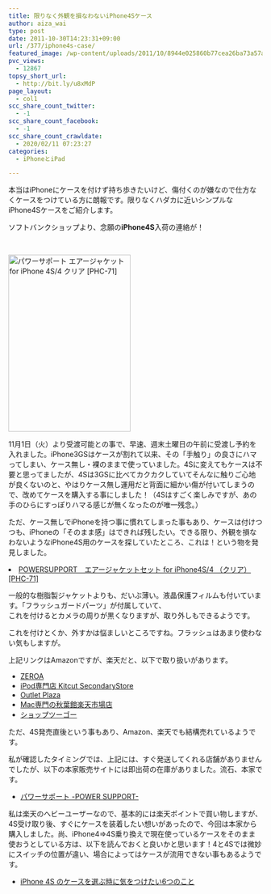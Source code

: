 ```yaml
---
title: 限りなく外観を損なわないiPhone4Sケース
author: aiza_wai
type: post
date: 2011-10-30T14:23:31+09:00
url: /377/iphone4s-case/
featured_image: /wp-content/uploads/2011/10/8944e025860b77cea26ba73a57af7c17.png
pvc_views:
  - 12867
topsy_short_url:
  - http://bit.ly/u8xMdP
page_layout:
  - col1
scc_share_count_twitter:
  - -1
scc_share_count_facebook:
  - -1
scc_share_count_crawldate:
  - 2020/02/11 07:23:27
categories:
  - iPhoneとiPad

---
```

<p class="al-c m10-t m20-b">
  本当はiPhoneにケースを付けず持ち歩きたいけど、傷付くのが嫌なので仕方なくケースをつけている方に朗報です。限りなくハダカに近いシンプルなiPhone4Sケースをご紹介します。
</p>

<!--more-->

ソフトバンクショップより、念願の**iPhone4S**入荷の連絡が！

&nbsp;

<img class="aligncenter wp-image-379 size-full" title="パワーサポート エアージャケット for iPhone 4S/4 クリア [PHC-71]" src="https://mujiota.com/wp-content/uploads/2011/10/20111030_phc71_2.jpg" alt="パワーサポート エアージャケット for iPhone 4S/4 クリア [PHC-71]" width="242" height="350" /> 

11月1日（火）より受渡可能との事で、早速、週末土曜日の午前に受渡し予約を入れました。iPhone3GSはケースが割れて以来、その「手触り」の良さにハマってしまい、ケース無し・裸のままで使っていました。4Sに変えてもケースは不要と思ってましたが、4Sは3GSに比べてカクカクしていてそんなに触りご心地が良くないのと、やはりケース無し運用だと背面に細かい傷が付いてしまうので、改めてケースを購入する事にしました！（4Sはすごく楽しみですが、あの手のひらにすっぽりハマる感じが無くなったのが唯一残念。）

ただ、ケース無しでiPhoneを持つ事に慣れてしまった事もあり、ケースは付けつつも、iPhoneの「そのまま感」はできれば残したい。できる限り、外観を損なわないようなiPhone4S用のケースを探していたところ、これは！という物を発見しました。

<li class="f09em">
  <a href="http://amzn.to/sJ0CaC" target="_blank">POWERSUPPORT　エアージャケットセット for iPhone4S/4 （クリア） [PHC-71]</a><img style="border: none !important; margin: 0px !important;" src="http://www.assoc-amazon.jp/e/ir?t=amayutazon-22&l=as2&o=9&a=B005WME214" alt="" width="1" height="1" border="0" />
</li>

一般的な樹脂製ジャケットよりも、だいぶ薄い。液晶保護フィルムも付いています。「フラッシュガードパーツ」が付属していて、  
これを付けるとカメラの周りが黒くなりますが、取り外しもできるようです。

これを付けとくか、外すかは悩ましいところですね。フラッシュはあまり使わない気もしますが。

上記リンクはAmazonですが、楽天だと、以下で取り扱いがあります。

  * <a href="http://hb.afl.rakuten.co.jp/hgc/0eaaabc8.06406cec.0eaaabc9.2b5d4136/?pc=http%3a%2f%2fitem.rakuten.co.jp%2flauda%2fphc-71%2f%3fscid%3daf_ich_link_txt&m=http%3a%2f%2fm.rakuten.co.jp%2flauda%2fi%2f10001653%2f" target="_blank">ZEROA</a>
  * <a href="http://hb.afl.rakuten.co.jp/hgc/0eaaac6f.cffd0182.0eaaac70.e51a4726/?pc=http%3a%2f%2fitem.rakuten.co.jp%2fkitcut%2f265731%2f%3fscid%3daf_ich_link_txt&m=http%3a%2f%2fm.rakuten.co.jp%2fkitcut%2fi%2f10016051%2f" target="_blank">iPod専門店 Kitcut SecondaryStore </a>
  * <a href="http://hb.afl.rakuten.co.jp/hgc/0eaaac7e.943fbe93.0eaaac7f.016cb9cd/?pc=http%3a%2f%2fitem.rakuten.co.jp%2foutletplaza%2f40000267861%2f%3fscid%3daf_ich_link_txt&m=http%3a%2f%2fm.rakuten.co.jp%2foutletplaza%2fi%2f10604259%2f" target="_blank">Outlet Plaza</a>
  * <a href="http://hb.afl.rakuten.co.jp/hgc/0eaaac87.0a3a1fac.0eaaac88.8e98179a/?pc=http%3a%2f%2fitem.rakuten.co.jp%2fakibakan%2f10036024%2f%3fscid%3daf_ich_link_txt&m=http%3a%2f%2fm.rakuten.co.jp%2fakibakan%2fi%2f10036024%2f" target="_blank">Mac専門の秋葉館楽天市場店</a>
  * <a href="http://hb.afl.rakuten.co.jp/hgc/0eaaac95.b1f26853.0eaaac96.0bb4d112/?pc=http%3a%2f%2fitem.rakuten.co.jp%2fakibastyle%2fa535162%2f%3fscid%3daf_ich_link_txt&m=http%3a%2f%2fm.rakuten.co.jp%2fakibastyle%2fi%2f10346498%2f" target="_blank">ショップツーゴー</a>

ただ、4S発売直後という事もあり、Amazon、楽天でも結構売れているようです。

私が確認したタイミングでは、上記には、すぐ発送してくれる店舗がありませんでしたが、以下の本家販売サイトには即出荷の在庫がありました。流石、本家です。

  * <a href="http://www.pawasapo.co.jp/" target="_blank">パワーサポート -POWER SUPPORT-</a>

私は楽天のヘビーユーザーなので、基本的には楽天ポイントで買い物しますが、4S受け取り後、すぐにケースを装着したい想いがあったので、今回は本家から購入しました。尚、iPhone4⇒4S乗り換えで現在使っているケースをそのまま使おうとしている方は、以下を読んでおくと良いかと思います！4と4Sでは微妙にスイッチの位置が違い、場合によってはケースが流用できない事もあるようです。

  * <a href="http://www.appbank.net/2011/10/21/iphone-news/316520.php" target="_blank">iPhone 4S のケースを選ぶ時に気をつけたい6つのこと</a>